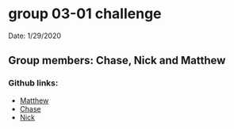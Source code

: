 # group 03-01 challenge 
Date: 1/29/2020
## Group members: Chase, Nick and Matthew

### Github links:
- [Matthew](https://github.com/Infraction71)
- [Chase](https://github.com/s528345)
- [Nick](https://github.com/NicholasPierce1)

